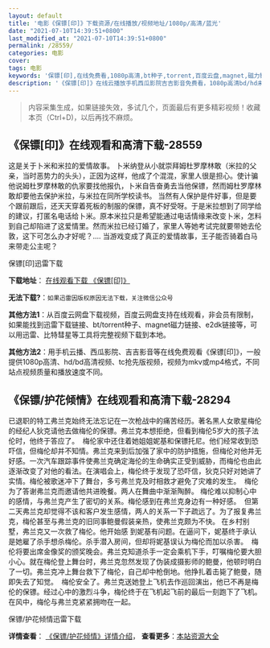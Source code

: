 ```yaml
---
layout: default
title: '电影《保镖[印]》下载资源/在线播放/视频地址/1080p/高清/蓝光'
date: "2021-07-10T14:39:51+0800"
last_modified_at: "2021-07-10T14:39:51+0800"
permalink: /28559/
categories: 电影
cover:
tags: 电影
keywords: '保镖[印],在线免费看,1080p高清,bt种子,torrent,百度云盘,magnet,磁力链,迅雷下载资源'
description: '《保镖[印]》在线云播放手机西瓜影院吉吉影音免费看，1080p高清bd/hd未删减完整版和tc抢先枪版，mkv/mp4格式，附带bt/torrent种子、magnet/磁力链、百度云盘、网盘资源迅雷下载链接'
---
```


>内容采集生成，如果链接失效，多试几个，页面最后有更多精彩视频！收藏本页（Ctrl+D)，以后再找不麻烦。


## 《保镖[印]》在线观看和高清下载-28559

这是关于卜米和米拉的爱情故事。  卜米纳登从小就崇拜姆杜罗摩林敢（米拉的父亲，当时恶势力的头头），正因为这样，他成了个混混，家里人很是担心。使计骗他说姆杜罗摩林敢的仇家要找他报仇，卜米自告奋勇去当他保镖，然而姆杜罗摩林敢却要他去保护米拉，与米拉在同所学校读书。  当然有人保护是件好事，但是要个跟前跟后，还天天穿着死板的制服的保镖，真不好受呀。于是米拉想到了同学给的建议，打匿名电话给卜米。原本米拉只是希望能通过电话情缘来改变卜米，怎料到自己却陷进了这爱情里。然而米拉已经订婚了，家里人等她考试完就要带她去伦敦，这下可怎么办才好呢？....  当游戏变成了真正的爱情故事，王子能否骑着白马来带走公主呢？


保镖[印]迅雷下载

**下载地址**： [在线观看下载 《保镖[印]》](https://www.993dy.com//vod-detail-id-19941.html) 


**无法下载?**：`如果迅雷因版权原因无法下载，关注微信公众号 `

**其他方法1**：从百度云网盘下载视频，百度云网盘支持在线观看，非会员有限制，如果能找到迅雷下载链接、bt/torrent种子、magnet磁力链接、e2dk链接等，可以用迅雷、比特彗星等工具将完整视频下载到本地。

**其他方法2**：用手机云播、西瓜影院、吉吉影音等在线免费观看《保镖[印]》，一般提供1080p高清、hd/bd高清视频、tc抢先版视频，视频为mkv或mp4格式，不同站点视频质量和播放速度不同。


## 《保镖/护花倾情》在线观看和高清下载-28294

已退职的特工弗兰克始终无法忘记在一次枪战中的痛苦经历。著名黑人女歌星梅伦的经纪人狄克请他去做梅伦的保镖。弗兰克本想拒绝，但看到梅伦5岁大的孩子法伦时，他终于答应了。&nbsp; 梅伦家中还住着她姐姐妮基和保镖托尼。他们经常收到恐吓信，但梅伦却并不知情。弗兰克来到后加强了家中的防护措施，但梅伦对他并无好感。一次汽车跟踪事件使弗兰克确定海伦的生命确实正受到威胁，而梅伦也由此逐渐改变了对他的看法。在演唱会上，梅伦终于发现了恐吓信，狄克只好对她讲了实情。梅伦被歌迷冲下了舞台，多亏弗兰克及时相救才避免了灾难的发生。&nbsp; 梅伦为了答谢弗兰克而邀请他共进晚餐。两人在舞曲中渐渐陶醉。 梅伦难以抑制心中的感情，与弗兰克产生了密切的关系。梅伦感到在弗兰克身边有一种好感。&nbsp; 但第二天弗兰克却觉得不该和客户发生感情，两人的关系一下子疏远了。为了报复弗兰克，梅伦甚至与弗兰克的旧同事鲍曼假装亲热，使弗兰克颇为不快。 在乡村别墅，弗兰克又一次救了梅伦。他开始感 到妮基有问题。在逼问下，妮基终于承认是她雇了杀手想杀梅伦。杀手潜入房间，但却将妮基误认为梅伦而加以杀害。&nbsp; 梅伦将要出席金像奖的颁奖晚会。弗兰克知道杀手一定会乘机下手，叮嘱梅伦要大胆小心。就在梅伦登上舞台时，弗兰克忽然发现了伪装成摄影师的鲍曼，他顿时明白了一切。弗兰克冲上舞台救下了梅伦，自己却中枪倒地。他挣扎着击毙了鲍曼，随即失去了知觉。&nbsp; 梅伦安全了。弗兰克送她登上飞机去作巡回演出，他已不再是梅伦的保镖。经过心中的激烈斗争，梅伦终于在飞机起飞前的最后一刻跑下了飞机。在风中，梅伦与弗兰克紧紧拥吻在一起。


保镖/护花倾情迅雷下载

**详情查看**： [《保镖/护花倾情》详情介绍](/movie/28294/)， **查看更多**：[本站资源大全](/movie/t/all/)

